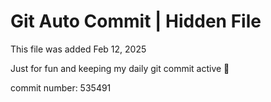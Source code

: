 # Git Auto Commit | Hidden File

This file was added Feb 12, 2025

Just for fun and keeping my daily git commit active 🤪

commit number: 535491
